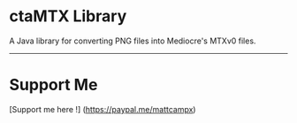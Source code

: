 # ctaMTX Library
A Java library for converting PNG files into Mediocre's MTXv0 files.

------------------

# Support Me

[Support me here !] (https://paypal.me/mattcampx)
